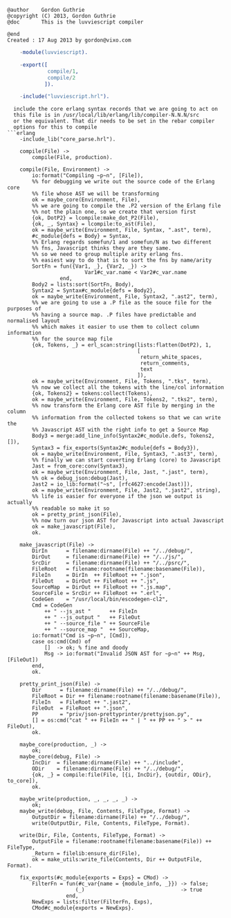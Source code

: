     @author    Gordon Guthrie
    @copyright (C) 2013, Gordon Guthrie
    @doc       This is the luvviescript compiler

    @end
    Created : 17 Aug 2013 by gordon@vixo.com
```erlang
    -module(luvviescript).

    -export([
             compile/1,
             compile/2
            ]).

    -include("luvviescript.hrl").
```
```
  include the core erlang syntax records that we are going to act on
  this file is in /usr/local/lib/erlang/lib/compiler-N.N.N/src
  or the equivalent. That dir needs to be set in the rebar compiler
  options for this to compile
```erlang
    -include_lib("core_parse.hrl").

    compile(File) ->
        compile(File, production).

    compile(File, Environment) ->
        io:format("Compiling ~p~n", [File]),
        %% for debugging we write out the source code of the Erlang core
        %% file whose AST we will be transforming
        ok = maybe_core(Environment, File),
        %% we are going to compile the .P2 version of the Erlang file
        %% not the plain one, so we create that version first
        {ok, DotP2} = lcompile:make_dot_P2(File),
        {ok, _, Syntax} = lcompile:to_ast(File),
        ok = maybe_write(Environment, File, Syntax, ".ast", term),
        #c_module{defs = Body} = Syntax,
        %% Erlang regards somefun/1 and somefun/N as two different
        %% fns, Javascript thinks they are they same.
        %% so we need to group multiple arity erlang fns.
        %% easiest way to do that is to sort the fns by name/arity
        SortFn = fun({Var1, _}, {Var2, _}) ->
                         Var1#c_var.name < Var2#c_var.name
                 end,
        Body2 = lists:sort(SortFn, Body),
        Syntax2 = Syntax#c_module{defs = Body2},
        ok = maybe_write(Environment, File, Syntax2, ".ast2", term),
        %% we are going to use a .P file as the souce file for the purposes of
        %% having a source map. .P files have predictable and normalised layout
        %% which makes it easier to use them to collect column information
        %% for the source map file
        {ok, Tokens, _} = erl_scan:string(lists:flatten(DotP2), 1,
                                          [
                                           return_white_spaces,
                                           return_comments,
                                           text
                                          ]),
        ok = maybe_write(Environment, File, Tokens, ".tks", term),
        %% now we collect all the tokens with the line/col information
        {ok, Tokens2} = tokens:collect(Tokens),
        ok = maybe_write(Environment, File, Tokens2, ".tks2", term),
        %% now transform the Erlang core AST file by merging in the column
        %% information from the collected tokens so that we can write the
        %% Javascript AST with the right info to get a Source Map
        Body3 = merge:add_line_info(Syntax2#c_module.defs, Tokens2, []),
        Syntax3 = fix_exports(Syntax2#c_module{defs = Body3}),
        ok = maybe_write(Environment, File, Syntax3, ".ast3", term),
        %% finally we can start coverting Erlang (core) to Javascript
        Jast = from_core:conv(Syntax3),
        ok = maybe_write(Environment, File, Jast, ".jast", term),
        %% ok = debug_json:debug(Jast),
        Jast2 = io_lib:format("~s", [rfc4627:encode(Jast)]),
        ok = maybe_write(Environment, File, Jast2, ".jast2", string),
        %% life is easier for everyone if the json we output is actually
        %% readable so make it so
        ok = pretty_print_json(File),
        %% now turn our json AST for Javascript into actual Javascript
        ok = make_javascript(File),
        ok.

    make_javascript(File) ->
        DirIn      = filename:dirname(File) ++ "/../debug/",
        DirOut     = filename:dirname(File) ++ "/../js/",
        SrcDir     = filename:dirname(File) ++ "/../psrc/",
        FileRoot   = filename:rootname(filename:basename(File)),
        FileIn     = DirIn  ++ FileRoot ++ ".json",
        FileOut    = DirOut ++ FileRoot ++ ".js",
        SourceMap  = DirOut ++ FileRoot ++ ".js.map",
        SourceFile = SrcDir ++ FileRoot ++ ".erl",
        CodeGen    = "/usr/local/bin/escodegen-cl2",
        Cmd = CodeGen
            ++ " --js_ast "      ++ FileIn
            ++ " --js_output "   ++ FileOut
            ++ " --source_file " ++ SourceFile
            ++ " --source_map "  ++ SourceMap,
        io:format("Cmd is ~p~n", [Cmd]),
        case os:cmd(Cmd) of
            []  -> ok; % fine and doody
            Msg -> io:format("Invalid JSON AST for ~p~n" ++ Msg, [FileOut])
        end,
        ok.

    pretty_print_json(File) ->
        Dir      = filename:dirname(File) ++ "/../debug/",
        FileRoot = Dir ++ filename:rootname(filename:basename(File)),
        FileIn   = FileRoot ++ ".jast2",
        FileOut  = FileRoot ++ ".json",
        PP       = "priv/json-prettyprinter/prettyjson.py",
        [] = os:cmd("cat " ++ FileIn ++ " | " ++ PP ++ " > " ++ FileOut),
        ok.

    maybe_core(production, _) ->
        ok;
    maybe_core(debug, File) ->
        IncDir  = filename:dirname(File) ++ "../include",
        ODir    = filename:dirname(File) ++ "/../debug/",
        {ok, _} = compile:file(File, [{i, IncDir}, {outdir, ODir}, to_core]),
        ok.

    maybe_write(production, _, _, _, _) ->
        ok;
    maybe_write(debug, File, Contents, FileType, Format) ->
        OutputDir = filename:dirname(File) ++ "/../debug/",
        write(OutputDir, File, Contents, FileType, Format).

    write(Dir, File, Contents, FileType, Format) ->
        OutputFile = filename:rootname(filename:basename(File)) ++ FileType,
        _Return = filelib:ensure_dir(File),
        ok = make_utils:write_file(Contents, Dir ++ OutputFile, Format).

    fix_exports(#c_module{exports = Exps} = CMod) ->
        FilterFn = fun(#c_var{name = {module_info, _}}) -> false;
                      (_)                               -> true
                   end,
        NewExps = lists:filter(FilterFn, Exps),
        CMod#c_module{exports = NewExps}.

```
```
